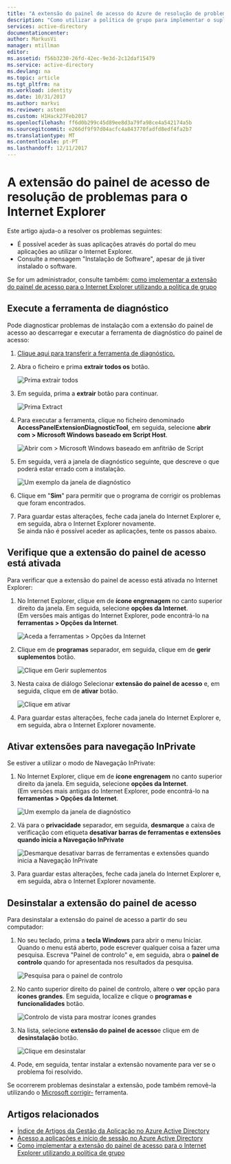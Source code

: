 ```yaml
---
title: "A extensão do painel de acesso do Azure de resolução de problemas do IE | Microsoft Docs"
description: "Como utilizar a política de grupo para implementar o suplemento do Internet Explorer para o portal de aplicações My."
services: active-directory
documentationcenter: 
author: MarkusVi
manager: mtillman
editor: 
ms.assetid: f56b3230-26fd-42ec-9e3d-2c12daf15479
ms.service: active-directory
ms.devlang: na
ms.topic: article
ms.tgt_pltfrm: na
ms.workload: identity
ms.date: 10/31/2017
ms.author: markvi
ms.reviewer: asteen
ms.custom: H1Hack27Feb2017
ms.openlocfilehash: ff6d0b299c45d89ee8d3a79fa98ce4a542174a5b
ms.sourcegitcommit: e266df9f97d04acfc4a843770fadfd8edf4fa2b7
ms.translationtype: MT
ms.contentlocale: pt-PT
ms.lasthandoff: 12/11/2017
---
```

# <a name="troubleshooting-the-access-panel-extension-for-internet-explorer"></a>A extensão do painel de acesso de resolução de problemas para o Internet Explorer
Este artigo ajuda-o a resolver os problemas seguintes:

* É possível aceder às suas aplicações através do portal do meu aplicações ao utilizar o Internet Explorer.
* Consulte a mensagem "Instalação de Software", apesar de já tiver instalado o software.

Se for um administrador, consulte também: [como implementar a extensão do painel de acesso para o Internet Explorer utilizando a política de grupo](active-directory-saas-ie-group-policy.md)

## <a name="run-the-diagnostic-tool"></a>Execute a ferramenta de diagnóstico
Pode diagnosticar problemas de instalação com a extensão do painel de acesso ao descarregar e executar a ferramenta de diagnóstico do painel de acesso:

1. [Clique aqui para transferir a ferramenta de diagnóstico.](https://account.activedirectory.windowsazure.com/applications/AccessPanelExtensionDiagnosticTool/AccessPanelExtensionDiagnosticTool.zip)
2. Abra o ficheiro e prima **extrair todos os** botão.
   
    ![Prima extrair todos](./media/active-directory-saas-ie-troubleshooting/extract1.png)
3. Em seguida, prima a **extrair** botão para continuar.
   
    ![Prima Extract](./media/active-directory-saas-ie-troubleshooting/extract2.png)
4. Para executar a ferramenta, clique no ficheiro denominado **AccessPanelExtensionDiagnosticTool**, em seguida, selecione **abrir com > Microsoft Windows baseado em Script Host**.
   
    ![Abrir com > Microsoft Windows baseado em anfitrião de Script](./media/active-directory-saas-ie-troubleshooting/open_tool.png)
5. Em seguida, verá a janela de diagnóstico seguinte, que descreve o que poderá estar errado com a instalação.
   
    ![Um exemplo da janela de diagnóstico](./media/active-directory-saas-ie-troubleshooting/tool_preview.png)
6. Clique em "**Sim**" para permitir que o programa de corrigir os problemas que foram encontrados.
7. Para guardar estas alterações, feche cada janela do Internet Explorer e, em seguida, abra o Internet Explorer novamente.<br />Se ainda não é possível aceder as aplicações, tente os passos abaixo.

## <a name="check-that-the-access-panel-extension-is-enabled"></a>Verifique que a extensão do painel de acesso está ativada
Para verificar que a extensão do painel de acesso está ativada no Internet Explorer:

1. No Internet Explorer, clique em de **ícone engrenagem** no canto superior direito da janela. Em seguida, selecione **opções da Internet**.<br />(Em versões mais antigas do Internet Explorer, pode encontrá-lo na **ferramentas > Opções da Internet**.
   
    ![Aceda a ferramentas > Opções da Internet](./media/active-directory-saas-ie-troubleshooting/internetoptions.png)
2. Clique em de **programas** separador, em seguida, clique em de **gerir suplementos** botão.
   
    ![Clique em Gerir suplementos](./media/active-directory-saas-ie-troubleshooting/internetoptions_programs.png)
3. Nesta caixa de diálogo Selecionar **extensão do painel de acesso** e, em seguida, clique em de **ativar** botão.
   
    ![Clique em ativar](./media/active-directory-saas-ie-troubleshooting/enableaddon.png)
4. Para guardar estas alterações, feche cada janela do Internet Explorer e, em seguida, abra o Internet Explorer novamente.

## <a name="enable-extensions-for-inprivate-browsing"></a>Ativar extensões para navegação InPrivate
Se estiver a utilizar o modo de Navegação InPrivate:

1. No Internet Explorer, clique em de **ícone engrenagem** no canto superior direito da janela. Em seguida, selecione **opções da Internet**.<br />(Em versões mais antigas do Internet Explorer, pode encontrá-lo na **ferramentas > Opções da Internet**.
   
    ![Um exemplo da janela de diagnóstico](./media/active-directory-saas-ie-troubleshooting/inprivateoptions.png)
2. Vá para o **privacidade** separador, em seguida, **desmarque** a caixa de verificação com etiqueta **desativar barras de ferramentas e extensões quando inicia a Navegação InPrivate**</p>
   
    ![Desmarque desativar barras de ferramentas e extensões quando inicia a Navegação InPrivate](./media/active-directory-saas-ie-troubleshooting/enabletoolbars.png)
3. Para guardar estas alterações, feche cada janela do Internet Explorer e, em seguida, abra o Internet Explorer novamente.

## <a name="uninstall-the-access-panel-extension"></a>Desinstalar a extensão do painel de acesso
Para desinstalar a extensão do painel de acesso a partir do seu computador:

1. No seu teclado, prima a **tecla Windows** para abrir o menu Iniciar. Quando o menu está aberto, pode escrever qualquer coisa a fazer uma pesquisa. Escreva "Painel de controlo" e, em seguida, abra o **painel de controlo** quando for apresentada nos resultados da pesquisa.
   
    ![Pesquisa para o painel de controlo](./media/active-directory-saas-ie-troubleshooting/search_sm.png)
2. No canto superior direito do painel de controlo, altere o **ver** opção para **ícones grandes**. Em seguida, localize e clique o **programas e funcionalidades** botão.
   
    ![Controlo de vista para mostrar ícones grandes](./media/active-directory-saas-ie-troubleshooting/control_panel.png)
3. Na lista, selecione **extensão do painel de acesso**e clique em de **desinstalação** botão.
   
    ![Clique em desinstalar](./media/active-directory-saas-ie-troubleshooting/uninstall.png)
4. Pode, em seguida, tentar instalar a extensão novamente para ver se o problema foi resolvido.

Se ocorrerem problemas desinstalar a extensão, pode também removê-la utilizando o [Microsoft corrigir-](https://go.microsoft.com/?linkid=9779673) ferramenta.

## <a name="related-articles"></a>Artigos relacionados
* [Índice de Artigos da Gestão da Aplicação no Azure Active Directory](active-directory-apps-index.md)
* [Acesso a aplicações e início de sessão no Azure Active Directory](active-directory-appssoaccess-whatis.md)
* [Como implementar a extensão do painel de acesso para o Internet Explorer utilizando a política de grupo](active-directory-saas-ie-group-policy.md)

